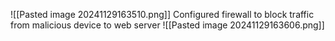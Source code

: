 
![[Pasted image 20241129163510.png]]
	Configured firewall to block traffic from malicious device to web server 
![[Pasted image 20241129163606.png]]
